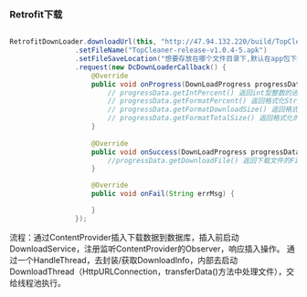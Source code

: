 ### Retrofit下载
```java

RetrofitDownLoader.downloadUrl(this, "http://47.94.132.220/build/TopCleaner/TopCleaner-release-v1.0.4-5.apk")
                .setFileName("TopCleaner-release-v1.0.4-5.apk")
                .setFileSaveLocation("想要存放在哪个文件目录下,默认在app包下的cache目录")
                .request(new DcDownLoaderCallback() {
                    @Override
                    public void onProgress(DownLoadProgress progressData) {
                        // progressData.getIntPercent() 返回int型整数的进度
                        // progressData.getFormatPercent() 返回格式化String的进度,例如：66.66%
                        // progressData.getFormatDownloadSize() 返回格式化的当前下载文件大小,例如：66K
                        // progressData.getFormatTotalSize() 返回格式化的文件总大小,例如66M
                    }
                    
                    @Override
                    public void onSuccess(DownLoadProgress progressData) {
                        //progressData.getDownloadFile() 返回下载文件的File
                    }

                    @Override
                    public void onFail(String errMsg) {

                    }
                });

```

流程：通过ContentProvider插入下载数据到数据库，插入前启动DownloadService，注册监听ContentProvider的Observer，响应插入操作。
通过一个HandleThread，去封装/获取DownloadInfo，内部去启动DownloadThread（HttpURLConnection，transferData()方法中处理文件），交给线程池执行。
